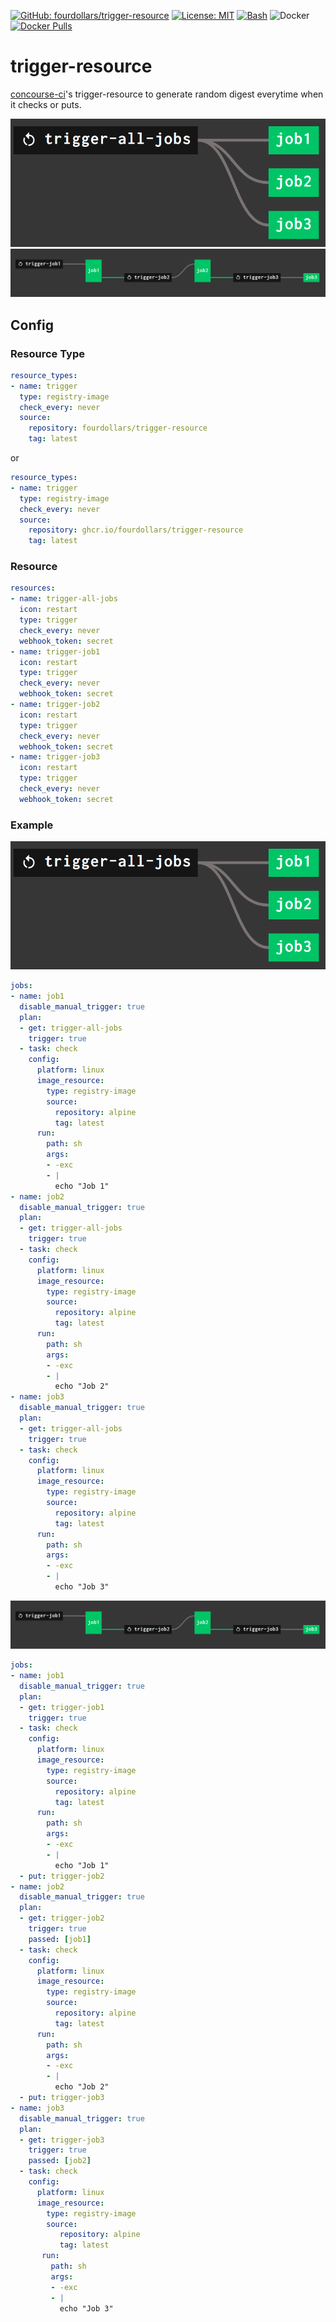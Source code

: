  [![GitHub: fourdollars/trigger-resource](https://img.shields.io/badge/GitHub-fourdollars%2Ftrigger%E2%80%90resource-darkgreen.svg)](https://github.com/fourdollars/trigger-resource/) [![License: MIT](https://img.shields.io/badge/License-MIT-blue.svg)](https://opensource.org/licenses/MIT) [![Bash](https://img.shields.io/badge/Language-Bash-red.svg)](https://www.gnu.org/software/bash/) ![Docker](https://github.com/fourdollars/trigger-resource/workflows/Docker/badge.svg) [![Docker Pulls](https://img.shields.io/docker/pulls/fourdollars/trigger-resource.svg)](https://hub.docker.com/r/fourdollars/trigger-resource/)
# trigger-resource
[concourse-ci](https://concourse-ci.org/)'s trigger-resource to generate random digest everytime when it checks or puts.

![trigger-all-jobs](https://github.com/fourdollars/trigger-resource/blob/main/diagram.png?raw=true)
![chain-jobs](https://github.com/fourdollars/trigger-resource/blob/main/chain-jobs.png?raw=true)

## Config 

### Resource Type

```yaml
resource_types:
- name: trigger
  type: registry-image
  check_every: never
  source:
    repository: fourdollars/trigger-resource
    tag: latest
```

or

```yaml
resource_types:
- name: trigger
  type: registry-image
  check_every: never
  source:
    repository: ghcr.io/fourdollars/trigger-resource
    tag: latest
```

### Resource

```yaml
resources:
- name: trigger-all-jobs
  icon: restart
  type: trigger
  check_every: never
  webhook_token: secret
- name: trigger-job1
  icon: restart
  type: trigger
  check_every: never
  webhook_token: secret
- name: trigger-job2
  icon: restart
  type: trigger
  check_every: never
  webhook_token: secret
- name: trigger-job3
  icon: restart
  type: trigger
  check_every: never
  webhook_token: secret
```

### Example

![trigger-all-jobs](https://github.com/fourdollars/trigger-resource/blob/main/diagram.png?raw=true)

```yaml
jobs:
- name: job1
  disable_manual_trigger: true
  plan:
  - get: trigger-all-jobs
    trigger: true
  - task: check
    config:
      platform: linux
      image_resource:
        type: registry-image
        source:
          repository: alpine
          tag: latest
      run:
        path: sh
        args:
        - -exc
        - |
          echo "Job 1"
- name: job2
  disable_manual_trigger: true
  plan:
  - get: trigger-all-jobs
    trigger: true
  - task: check
    config:
      platform: linux
      image_resource:
        type: registry-image
        source:
          repository: alpine
          tag: latest
      run:
        path: sh
        args:
        - -exc
        - |
          echo "Job 2"
- name: job3
  disable_manual_trigger: true
  plan:
  - get: trigger-all-jobs
    trigger: true
  - task: check
    config:
      platform: linux
      image_resource:
        type: registry-image
        source:
          repository: alpine
          tag: latest
      run:
        path: sh
        args:
        - -exc
        - |
          echo "Job 3"
```

![chain-jobs](https://github.com/fourdollars/trigger-resource/blob/main/chain-jobs.png?raw=true)

```yaml
jobs:
- name: job1
  disable_manual_trigger: true
  plan:
  - get: trigger-job1
    trigger: true
  - task: check
    config:
      platform: linux
      image_resource:
        type: registry-image
        source:
          repository: alpine
          tag: latest
      run:
        path: sh
        args:
        - -exc
        - |
          echo "Job 1"
  - put: trigger-job2
- name: job2
  disable_manual_trigger: true
  plan:
  - get: trigger-job2
    trigger: true
    passed: [job1]
  - task: check
    config:
      platform: linux
      image_resource:
        type: registry-image
        source:
          repository: alpine
          tag: latest
      run:
        path: sh
        args:
        - -exc
        - |
          echo "Job 2"
  - put: trigger-job3
- name: job3
  disable_manual_trigger: true
  plan:
  - get: trigger-job3
    trigger: true
    passed: [job2]
  - task: check
    config:
      platform: linux
      image_resource:
        type: registry-image
        source:
           repository: alpine
           tag: latest
       run:
         path: sh
         args:
         - -exc
         - |
           echo "Job 3"
```
